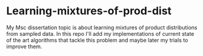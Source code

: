 # Learning-mixtures-of-prod-dist
My Msc dissertation topic is about learning mixtures of product distributions from sampled data. In this repo I'll add my implementations of current state of the art algorithms that tackle this problem and maybe later my trials to improve them.
